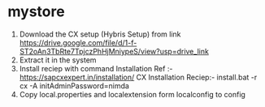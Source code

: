# mystore

1. Download the CX setup (Hybris Setup) from link https://drive.google.com/file/d/1-f-ST2oAn3TbRte7TpjczPhHjMniypeS/view?usp=drive_link
2. Extract it in the system
3. Install reciep with command
     Installation Ref :- https://sapcxexpert.in/installation/
     CX Installation Reciep:- install.bat -r cx -A initAdminPassword=nimda
5. Copy local.properties and localextension form localconfig to config 
